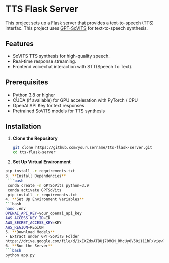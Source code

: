 # TTS Flask Server

This project sets up a Flask server that provides a text-to-speech (TTS) interfac.
This project uses [GPT-SoVITS](https://github.com/RVC-Boss/GPT-SoVITS) for text-to-speech synthesis. 

## Features

- SoVITS TTS synthesis for high-quality speech.
- Real-time response streaming.
- Frontend voicechat interaction with STT(Speech To Text).

## Prerequisites

- Python 3.8 or higher
- CUDA (if available) for GPU acceleration with PyTorch / CPU
- OpenAI API Key for text responses
- Pretrained SoVITS models for TTS synthesis

## Installation

1. **Clone the Repository**
   ```bash
   git clone https://github.com/yourusername/tts-flask-server.git
   cd tts-flask-server
2. **Set Up Virtual Environment**
  ```bash
  pip install -r requirements.txt
3. **Install Dependencies**
   ```bash
   conda create -n GPTSoVits python=3.9
   conda activate GPTSoVits
   pip install -r requirements.txt
4. **Set Up Environment Variables**
  ```bash
  nano .env
  OPENAI_API_KEY=your_openai_api_key
  AWS_ACCESS_KEY_ID=ID
  AWS_SECRET_ACCESS_KEY=KEY
  AWS_REGION=REGION
5. **Download Models**
  - Extract under GPT-SoViTS Folder
  https://drive.google.com/file/d/1xEXZdxATBUj70MOM_RMcUy0V50i111hP/view?usp=sharing
6. **Run the Server**
  ```bash
  python app.py